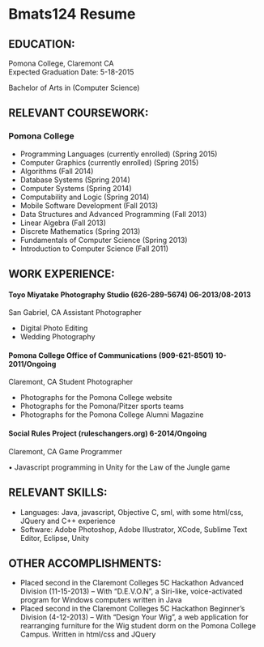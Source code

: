 # Bmats124 Resume
## EDUCATION:
Pomona College, Claremont CA	 				
Expected Graduation Date: 5-18-2015

Bachelor of Arts in (Computer Science)

## RELEVANT COURSEWORK: 
### Pomona College	
*	Programming Languages (currently enrolled)						(Spring 2015)
*	Computer Graphics (currently enrolled)						(Spring 2015)
*	Algorithms										(Fall 2014)
*	Database Systems									(Spring 2014)
*	Computer Systems 									(Spring 2014)
*	Computability and Logic 								(Spring 2014)
*	Mobile Software Development								(Fall 2013)
*	Data Structures and Advanced Programming 						(Fall 2013)
*	Linear Algebra										(Fall 2013)
*	Discrete Mathematics									(Spring 2013)
*	Fundamentals of Computer Science							(Spring 2013)
*	Introduction to Computer Science							(Fall 2011)

## WORK EXPERIENCE:

#### Toyo Miyatake Photography Studio (626-289-5674)						06-2013/08-2013
San Gabriel, CA
Assistant Photographer

*	Digital Photo Editing
*	Wedding Photography

#### Pomona College Office of Communications (909-621-8501)			          		10-2011/Ongoing
Claremont, CA
Student Photographer

*	Photographs for the Pomona College website
*	Photographs for the Pomona/Pitzer sports teams
*	Photographs for the Pomona College Alumni Magazine

#### Social Rules Project (ruleschangers.org)							6-2014/Ongoing
Claremont, CA
Game Programmer

•	Javascript programming in Unity for the Law of the Jungle game


## RELEVANT SKILLS:
* Languages: Java, javascript, Objective C, sml, with some html/css, JQuery and C++ experience
* Software: Adobe Photoshop, Adobe Illustrator, XCode, Sublime Text Editor, Eclipse, Unity

## OTHER ACCOMPLISHMENTS: 

*	Placed second in the Claremont Colleges 5C Hackathon Advanced Division (11-15-2013)  –  With “D.E.V.O.N”, a Siri-like, voice-activated program for Windows computers written in Java
*	Placed second in the Claremont Colleges 5C Hackathon Beginner’s Division (4-12-2013) – With “Design Your Wig”, a web application for rearranging furniture for the Wig student dorm on the Pomona College Campus.  Written in html/css and JQuery


